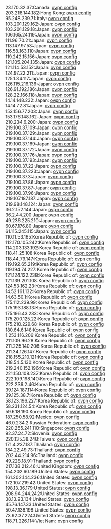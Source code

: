 23.170.32.37:Canada: [ovpn config](vpn/23_170_32_37.ovpn)  
203.218.144.182:Hong Kong: [ovpn config](vpn/203_218_144_182.ovpn)  
95.248.239.71:Italy: [ovpn config](vpn/95_248_239_71.ovpn)  
103.201.129.162:Japan: [ovpn config](vpn/103_201_129_162.ovpn)  
103.201.129.18:Japan: [ovpn config](vpn/103_201_129_18.ovpn)  
106.165.24.119:Japan: [ovpn config](vpn/106_165_24_119.ovpn)  
111.96.70.21:Japan: [ovpn config](vpn/111_96_70_21.ovpn)  
113.147.97.53:Japan: [ovpn config](vpn/113_147_97_53.ovpn)  
116.58.163.110:Japan: [ovpn config](vpn/116_58_163_110.ovpn)  
119.242.15.156:Japan: [ovpn config](vpn/119_242_15_156.ovpn)  
121.105.204.135:Japan: [ovpn config](vpn/121_105_204_135.ovpn)  
121.114.53.152:Japan: [ovpn config](vpn/121_114_53_152.ovpn)  
124.97.22.211:Japan: [ovpn config](vpn/124_97_22_211.ovpn)  
125.1.34.117:Japan: [ovpn config](vpn/125_1_34_117.ovpn)  
126.115.216.136:Japan: [ovpn config](vpn/126_115_216_136.ovpn)  
126.91.192.186:Japan: [ovpn config](vpn/126_91_192_186.ovpn)  
128.22.166.118:Japan: [ovpn config](vpn/128_22_166_118.ovpn)  
14.14.148.232:Japan: [ovpn config](vpn/14_14_148_232.ovpn)  
14.14.72.81:Japan: [ovpn config](vpn/14_14_72_81.ovpn)  
153.156.77.203:Japan: [ovpn config](vpn/153_156_77_203.ovpn)  
153.176.148.162:Japan: [ovpn config](vpn/153_176_148_162.ovpn)  
210.234.6.200:Japan: [ovpn config](vpn/210_234_6_200.ovpn)  
219.100.37.109:Japan: [ovpn config](vpn/219_100_37_109.ovpn)  
219.100.37.129:Japan: [ovpn config](vpn/219_100_37_129.ovpn)  
219.100.37.144:Japan: [ovpn config](vpn/219_100_37_144.ovpn)  
219.100.37.169:Japan: [ovpn config](vpn/219_100_37_169.ovpn)  
219.100.37.172:Japan: [ovpn config](vpn/219_100_37_172.ovpn)  
219.100.37.176:Japan: [ovpn config](vpn/219_100_37_176.ovpn)  
219.100.37.193:Japan: [ovpn config](vpn/219_100_37_193.ovpn)  
219.100.37.22:Japan: [ovpn config](vpn/219_100_37_22.ovpn)  
219.100.37.223:Japan: [ovpn config](vpn/219_100_37_223.ovpn)  
219.100.37.3:Japan: [ovpn config](vpn/219_100_37_3.ovpn)  
219.100.37.86:Japan: [ovpn config](vpn/219_100_37_86.ovpn)  
219.100.37.87:Japan: [ovpn config](vpn/219_100_37_87.ovpn)  
219.100.37.96:Japan: [ovpn config](vpn/219_100_37_96.ovpn)  
219.107.187.187:Japan: [ovpn config](vpn/219_107_187_187.ovpn)  
219.98.148.124:Japan: [ovpn config](vpn/219_98_148_124.ovpn)  
36.2.152.144:Japan: [ovpn config](vpn/36_2_152_144.ovpn)  
36.2.44.200:Japan: [ovpn config](vpn/36_2_44_200.ovpn)  
49.236.225.210:Japan: [ovpn config](vpn/49_236_225_210.ovpn)  
60.67.176.80:Japan: [ovpn config](vpn/60_67_176_80.ovpn)  
61.115.245.115:Japan: [ovpn config](vpn/61_115_245_115.ovpn)  
110.11.53.165:Korea Republic of: [ovpn config](vpn/110_11_53_165.ovpn)  
112.170.105.242:Korea Republic of: [ovpn config](vpn/112_170_105_242.ovpn)  
114.203.133.192:Korea Republic of: [ovpn config](vpn/114_203_133_192.ovpn)  
118.41.25.108:Korea Republic of: [ovpn config](vpn/118_41_25_108.ovpn)  
118.44.79.147:Korea Republic of: [ovpn config](vpn/118_44_79_147.ovpn)  
119.192.65.219:Korea Republic of: [ovpn config](vpn/119_192_65_219.ovpn)  
119.194.74.227:Korea Republic of: [ovpn config](vpn/119_194_74_227.ovpn)  
121.124.122.238:Korea Republic of: [ovpn config](vpn/121_124_122_238.ovpn)  
121.139.201.108:Korea Republic of: [ovpn config](vpn/121_139_201_108.ovpn)  
124.53.162.23:Korea Republic of: [ovpn config](vpn/124_53_162_23.ovpn)  
14.52.161.132:Korea Republic of: [ovpn config](vpn/14_52_161_132.ovpn)  
14.63.50.1:Korea Republic of: [ovpn config](vpn/14_63_50_1.ovpn)  
175.112.239.99:Korea Republic of: [ovpn config](vpn/175_112_239_99.ovpn)  
175.193.188.13:Korea Republic of: [ovpn config](vpn/175_193_188_13.ovpn)  
175.196.43.233:Korea Republic of: [ovpn config](vpn/175_196_43_233.ovpn)  
175.200.125.22:Korea Republic of: [ovpn config](vpn/175_200_125_22.ovpn)  
175.210.229.68:Korea Republic of: [ovpn config](vpn/175_210_229_68.ovpn)  
180.64.6.148:Korea Republic of: [ovpn config](vpn/180_64_6_148.ovpn)  
1.253.116.206:Korea Republic of: [ovpn config](vpn/1_253_116_206.ovpn)  
211.109.96.28:Korea Republic of: [ovpn config](vpn/211_109_96_28.ovpn)  
211.225.140.206:Korea Republic of: [ovpn config](vpn/211_225_140_206.ovpn)  
211.34.126.147:Korea Republic of: [ovpn config](vpn/211_34_126_147.ovpn)  
218.155.210.121:Korea Republic of: [ovpn config](vpn/218_155_210_121.ovpn)  
218.54.5.130:Korea Republic of: [ovpn config](vpn/218_54_5_130.ovpn)  
219.240.152.196:Korea Republic of: [ovpn config](vpn/219_240_152_196.ovpn)  
221.150.108.237:Korea Republic of: [ovpn config](vpn/221_150_108_237.ovpn)  
222.109.198.140:Korea Republic of: [ovpn config](vpn/222_109_198_140.ovpn)  
222.236.2.46:Korea Republic of: [ovpn config](vpn/222_236_2_46.ovpn)  
39.124.187.114:Korea Republic of: [ovpn config](vpn/39_124_187_114.ovpn)  
39.125.38.7:Korea Republic of: [ovpn config](vpn/39_125_38_7.ovpn)  
58.123.196.227:Korea Republic of: [ovpn config](vpn/58_123_196_227.ovpn)  
58.231.124.54:Korea Republic of: [ovpn config](vpn/58_231_124_54.ovpn)  
59.6.18.190:Korea Republic of: [ovpn config](vpn/59_6_18_190.ovpn)  
187.250.58.92:Mexico: [ovpn config](vpn/187_250_58_92.ovpn)  
46.0.234.2:Russian Federation: [ovpn config](vpn/46_0_234_2.ovpn)  
220.255.241.110:Singapore: [ovpn config](vpn/220_255_241_110.ovpn)  
92.37.24.72:Slovenia: [ovpn config](vpn/92_37_24_72.ovpn)  
220.135.38.248:Taiwan: [ovpn config](vpn/220_135_38_248.ovpn)  
171.4.237.187:Thailand: [ovpn config](vpn/171_4_237_187.ovpn)  
184.22.49.73:Thailand: [ovpn config](vpn/184_22_49_73.ovpn)  
202.44.214.96:Thailand: [ovpn config](vpn/202_44_214_96.ovpn)  
49.228.18.91:Thailand: [ovpn config](vpn/49_228_18_91.ovpn)  
217.138.212.46:United Kingdom: [ovpn config](vpn/217_138_212_46.ovpn)  
154.202.60.189:United States: [ovpn config](vpn/154_202_60_189.ovpn)  
161.202.144.236:United States: [ovpn config](vpn/161_202_144_236.ovpn)  
172.107.219.42:United States: [ovpn config](vpn/172_107_219_42.ovpn)  
198.13.36.179:United States: [ovpn config](vpn/198_13_36_179.ovpn)  
208.94.244.242:United States: [ovpn config](vpn/208_94_244_242.ovpn)  
38.13.23.134:United States: [ovpn config](vpn/38_13_23_134.ovpn)  
45.76.147.33:United States: [ovpn config](vpn/45_76_147_33.ovpn)  
50.47.138.198:United States: [ovpn config](vpn/50_47_138_198.ovpn)  
73.92.37.224:United States: [ovpn config](vpn/73_92_37_224.ovpn)  
118.71.226.114:Viet Nam: [ovpn config](vpn/118_71_226_114.ovpn)  
